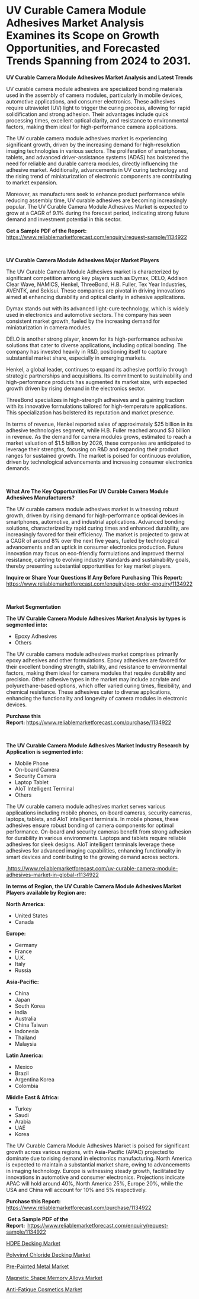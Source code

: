 <p><h1>UV Curable Camera Module Adhesives Market Analysis Examines its Scope on Growth Opportunities, and Forecasted Trends Spanning from 2024 to 2031.</h1></p><p><strong>UV Curable Camera Module Adhesives Market Analysis and Latest Trends</strong></p>
<p><p>UV curable camera module adhesives are specialized bonding materials used in the assembly of camera modules, particularly in mobile devices, automotive applications, and consumer electronics. These adhesives require ultraviolet (UV) light to trigger the curing process, allowing for rapid solidification and strong adhesion. Their advantages include quick processing times, excellent optical clarity, and resistance to environmental factors, making them ideal for high-performance camera applications.</p><p>The UV curable camera module adhesives market is experiencing significant growth, driven by the increasing demand for high-resolution imaging technologies in various sectors. The proliferation of smartphones, tablets, and advanced driver-assistance systems (ADAS) has bolstered the need for reliable and durable camera modules, directly influencing the adhesive market. Additionally, advancements in UV curing technology and the rising trend of miniaturization of electronic components are contributing to market expansion. </p><p>Moreover, as manufacturers seek to enhance product performance while reducing assembly time, UV curable adhesives are becoming increasingly popular. The UV Curable Camera Module Adhesives Market is expected to grow at a CAGR of 9.1% during the forecast period, indicating strong future demand and investment potential in this sector.</p></p>
<p><strong>Get a Sample PDF of the Report:&nbsp;</strong> <a href="https://www.reliablemarketforecast.com/enquiry/request-sample/1134922?utm_campaign=1140&utm_medium=2&utm_source=Github&utm_content=ia&utm_term=09102024&utm_id=uv-curable-camera-module-adhesives">https://www.reliablemarketforecast.com/enquiry/request-sample/1134922</a></p>
<p>&nbsp;</p>
<p><strong>UV Curable Camera Module Adhesives Major Market Players</strong></p>
<p><p>The UV Curable Camera Module Adhesives market is characterized by significant competition among key players such as Dymax, DELO, Addison Clear Wave, NAMICS, Henkel, ThreeBond, H.B. Fuller, Tex Year Industries, AVENTK, and Sekisui. These companies are pivotal in driving innovations aimed at enhancing durability and optical clarity in adhesive applications.</p><p>Dymax stands out with its advanced light-cure technology, which is widely used in electronics and automotive sectors. The company has seen consistent market growth, fueled by the increasing demand for miniaturization in camera modules.</p><p>DELO is another strong player, known for its high-performance adhesive solutions that cater to diverse applications, including optical bonding. The company has invested heavily in R&D, positioning itself to capture substantial market share, especially in emerging markets.</p><p>Henkel, a global leader, continues to expand its adhesive portfolio through strategic partnerships and acquisitions. Its commitment to sustainability and high-performance products has augmented its market size, with expected growth driven by rising demand in the electronics sector.</p><p>ThreeBond specializes in high-strength adhesives and is gaining traction with its innovative formulations tailored for high-temperature applications. This specialization has bolstered its reputation and market presence.</p><p>In terms of revenue, Henkel reported sales of approximately $25 billion in its adhesive technologies segment, while H.B. Fuller reached around $3 billion in revenue. As the demand for camera modules grows, estimated to reach a market valuation of $1.5 billion by 2026, these companies are anticipated to leverage their strengths, focusing on R&D and expanding their product ranges for sustained growth. The market is poised for continuous evolution, driven by technological advancements and increasing consumer electronics demands.</p></p>
<p>&nbsp;</p>
<p><strong>What Are The Key Opportunities For UV Curable Camera Module Adhesives Manufacturers?</strong></p>
<p><p>The UV curable camera module adhesives market is witnessing robust growth, driven by rising demand for high-performance optical devices in smartphones, automotive, and industrial applications. Advanced bonding solutions, characterized by rapid curing times and enhanced durability, are increasingly favored for their efficiency. The market is projected to grow at a CAGR of around 8% over the next five years, fueled by technological advancements and an uptick in consumer electronics production. Future innovation may focus on eco-friendly formulations and improved thermal resistance, catering to evolving industry standards and sustainability goals, thereby presenting substantial opportunities for key market players.</p></p>
<p><strong>Inquire or Share Your Questions If Any Before Purchasing This Report:</strong> <a href="https://www.reliablemarketforecast.com/enquiry/pre-order-enquiry/1134922?utm_campaign=1140&utm_medium=2&utm_source=Github&utm_content=ia&utm_term=09102024&utm_id=uv-curable-camera-module-adhesives">https://www.reliablemarketforecast.com/enquiry/pre-order-enquiry/1134922</a></p>
<p>&nbsp;</p>
<p><strong>Market Segmentation</strong></p>
<p><strong>The UV Curable Camera Module Adhesives Market Analysis by types is segmented into:</strong></p>
<p><ul><li>Epoxy Adhesives</li><li>Others</li></ul></p>
<p><p>The UV curable camera module adhesives market comprises primarily epoxy adhesives and other formulations. Epoxy adhesives are favored for their excellent bonding strength, stability, and resistance to environmental factors, making them ideal for camera modules that require durability and precision. Other adhesive types in the market may include acrylate and polyurethane-based options, which offer varied curing times, flexibility, and chemical resistance. These adhesives cater to diverse applications, enhancing the functionality and longevity of camera modules in electronic devices.</p></p>
<p><strong>Purchase this Report:&nbsp;</strong><a href="https://www.reliablemarketforecast.com/purchase/1134922?utm_campaign=1140&utm_medium=2&utm_source=Github&utm_content=ia&utm_term=09102024&utm_id=uv-curable-camera-module-adhesives">https://www.reliablemarketforecast.com/purchase/1134922</a></p>
<p>&nbsp;</p>
<p><strong>The UV Curable Camera Module Adhesives Market Industry Research by Application is segmented into:</strong></p>
<p><ul><li>Mobile Phone</li><li>On-board Camera</li><li>Security Camera</li><li>Laptop Tablet</li><li>AIoT Intelligent Terminal</li><li>Others</li></ul></p>
<p><p>The UV curable camera module adhesives market serves various applications including mobile phones, on-board cameras, security cameras, laptops, tablets, and AIoT intelligent terminals. In mobile phones, these adhesives ensure robust bonding of camera components for optimal performance. On-board and security cameras benefit from strong adhesion for durability in various environments. Laptops and tablets require reliable adhesives for sleek designs. AIoT intelligent terminals leverage these adhesives for advanced imaging capabilities, enhancing functionality in smart devices and contributing to the growing demand across sectors.</p></p>
<p><a href="https://www.reliablemarketforecast.com/uv-curable-camera-module-adhesives-market-in-global-r1134922?utm_campaign=1140&utm_medium=2&utm_source=Github&utm_content=ia&utm_term=09102024&utm_id=uv-curable-camera-module-adhesives">&nbsp;https://www.reliablemarketforecast.com/uv-curable-camera-module-adhesives-market-in-global-r1134922</a></p>
<p><strong>In terms of Region, the UV Curable Camera Module Adhesives Market Players available by Region are:</strong></p>
<p>
    <p> <strong> North America: </strong>
        <ul>
            <li>United States</li>
            <li>Canada</li>
        </ul>
        </p> 
    <p> <strong> Europe: </strong>
        <ul>
            <li>Germany</li>
            <li>France</li>
            <li>U.K.</li>
            <li>Italy</li>
            <li>Russia</li>
        </ul>
        </p> 
    <p> <strong> Asia-Pacific: </strong>
        <ul>
            <li>China</li>
            <li>Japan</li>
            <li>South Korea</li>
            <li>India</li>
            <li>Australia</li>
            <li>China Taiwan</li>
            <li>Indonesia</li>
            <li>Thailand</li>
            <li>Malaysia</li>
        </ul>
        </p> 
    <p> <strong> Latin America: </strong>
        <ul>
            <li>Mexico</li>
            <li>Brazil</li>
            <li>Argentina Korea</li>
            <li>Colombia</li>
        </ul>
        </p> 
    <p> <strong> Middle East & Africa: </strong>
        <ul>
            <li>Turkey</li>
            <li>Saudi</li>
            <li>Arabia</li>
            <li>UAE</li>
            <li>Korea</li>
        </ul>
    </p>
    </p>
<p><p>The UV Curable Camera Module Adhesives Market is poised for significant growth across various regions, with Asia-Pacific (APAC) projected to dominate due to rising demand in electronics manufacturing. North America is expected to maintain a substantial market share, owing to advancements in imaging technology. Europe is witnessing steady growth, facilitated by innovations in automotive and consumer electronics. Projections indicate APAC will hold around 40%, North America 25%, Europe 20%, while the USA and China will account for 10% and 5% respectively.</p></p>
<p><strong>Purchase this Report: </strong><a href="https://www.reliablemarketforecast.com/purchase/1134922?utm_campaign=1140&utm_medium=2&utm_source=Github&utm_content=ia&utm_term=09102024&utm_id=uv-curable-camera-module-adhesives">https://www.reliablemarketforecast.com/purchase/1134922</a></p>
<p>&nbsp;<strong>Get a Sample PDF of the Report:&nbsp;&nbsp;</strong><a href="https://www.reliablemarketforecast.com/enquiry/request-sample/1134922?utm_campaign=1140&utm_medium=2&utm_source=Github&utm_content=ia&utm_term=09102024&utm_id=uv-curable-camera-module-adhesives">https://www.reliablemarketforecast.com/enquiry/request-sample/1134922</a></p>
<p><strong></strong></p>
<p><p><a href="https://www.linkedin.com/pulse/hdpe-decking-market-global-insights-sales-trends-2024-zbpjf?utm_campaign=1140&utm_medium=2&utm_source=Github&utm_content=ia&utm_term=09102024&utm_id=uv-curable-camera-module-adhesives">HDPE Decking Market</a></p><p><a href="https://www.linkedin.com/pulse/polyvinyl-chloride-decking-market-indicators-size-regional-jmbnf?utm_campaign=1140&utm_medium=2&utm_source=Github&utm_content=ia&utm_term=09102024&utm_id=uv-curable-camera-module-adhesives">Polyvinyl Chloride Decking Market</a></p><p><a href="https://github.com/kiara3n0pau/Market-Research-Report-List-1/blob/main/pre-painted-metal-market.md?utm_campaign=1140&utm_medium=2&utm_source=Github&utm_content=ia&utm_term=09102024&utm_id=uv-curable-camera-module-adhesives">Pre-Painted Metal Market</a></p><p><a href="https://www.linkedin.com/pulse/strategic-roadmap-global-magnetic-shape-memory-alloys-market-s0pjf?utm_campaign=1140&utm_medium=2&utm_source=Github&utm_content=ia&utm_term=09102024&utm_id=uv-curable-camera-module-adhesives">Magnetic Shape Memory Alloys Market</a></p><p><a href="https://github.com/florjvdva/Market-Research-Report-List-1/blob/main/anti-fatigue-cosmetics-market.md?utm_campaign=1140&utm_medium=2&utm_source=Github&utm_content=ia&utm_term=09102024&utm_id=uv-curable-camera-module-adhesives">Anti-Fatigue Cosmetics Market</a></p></p>